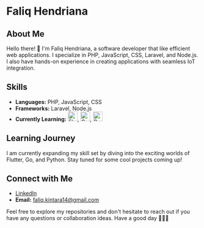# Faliq Hendriana

## About Me
Hello there! 👋 I'm Faliq Hendriana, a software developer that like efficient web applications. I specialize in PHP, JavaScript, CSS, Laravel, and Node.js. I also have hands-on experience in creating applications with seamless IoT integration.

## Skills
- **Languages:** PHP, JavaScript, CSS
- **Frameworks:** Laravel, Node.js
- **Currently Learning:** <img src="https://www.svgrepo.com/show/353751/flutter.svg" width="25" height="25" title="Flutter" />, <img src="https://www.svgrepo.com/show/353795/go.svg" width="25" height="25" title="Go" />, <img src="https://www.svgrepo.com/show/452091/python.svg" width="25" height="25" title="Python" />

## Learning Journey
I am currently expanding my skill set by diving into the exciting worlds of Flutter, Go, and Python. Stay tuned for some cool projects coming up!

## Connect with Me
- [LinkedIn](https://www.linkedin.com/in/faliq-k-hendriana-51650120b/)
- **Email:** [faliq.kintara14@gmail.com](mailto:faliq.kintara14@gmail.com)

Feel free to explore my repositories and don't hesitate to reach out if you have any questions or collaboration ideas. Have a good day 🥔🥔🥔
